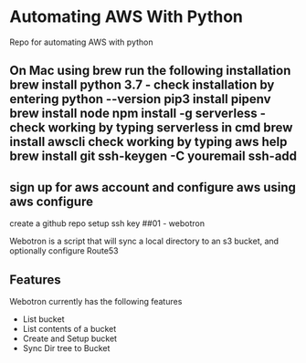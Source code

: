 # Automating AWS With Python

Repo for automating AWS with python

On Mac using brew run the following installation
brew install python 3.7 - check installation by entering python --version
pip3 install pipenv
brew install node
npm install -g serverless - check working by typing serverless in cmd
brew install awscli check working by typing aws help
brew install git
ssh-keygen -C youremail
ssh-add
----
sign up for aws account and configure aws using aws configure
----
create a github repo
setup ssh key
##01 - webotron

Webotron is a script that will sync a local directory to an s3 bucket, and optionally configure Route53

## Features

Webotron currently has the following features

- List bucket
- List contents of a bucket
- Create and Setup bucket
- Sync Dir tree to Bucket